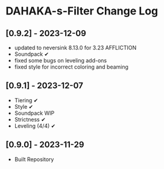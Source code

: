 # DAHAKA-s-Filter Change Log


## [0.9.2] - 2023-12-09
- updated to neversink 8.13.0 for 3.23 AFFLICTION
- Soundpack ✔
- fixed some bugs on leveling add-ons
- fixed style for incorrect coloring and beaming


## [0.9.1] - 2023-12-07
- Tiering ✔
- Style ✔
- Soundpack WIP
- Strictness ✔
- Leveling (4/4) ✔


## [0.9.0] - 2023-11-29
- Built Repository
